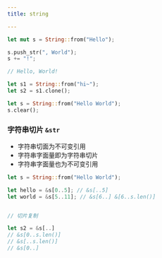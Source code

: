 ```yaml
---
title: string

---
```


``` rs
let mut s = String::from("Hello");

s.push_str(", World");
s += "!";

// Hello, World!

```


``` rs
let s1 = String::from("hi~");
let s2 = s1.clone();
```


``` rs
let s = String::from("Hello World");
s.clear();
```


### 字符串切片 `&str`

- 字符串切面为不可变引用
- 字符串字面量即为字符串切片
- 字符串字面量也为不可变引用

``` rs
let s = String::from("Hello World");

let hello = &s[0..5]; // &s[..5]
let world = &s[5..11]; // &s[6..] &[6..s.len()]


// 切片复制

let s2 = &s[..] 
// &s[0..s.len()]
// &s[..s.len()]
// &s[0..]
```